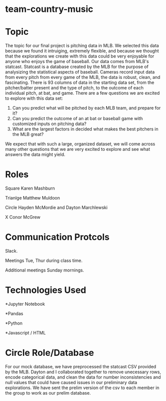 # team-country-music

# Topic
The topic for our final project is pitching data in MLB. We selected this data because we found it intruiging, extremely flexible, and because we thought that the explorations we create with this data could be very enjoyable for anyone who enjoys the game of baseball. Our data comes from MLB's statcast. Statcast is a database created by the MLB for the purpose of analysizing the statistical aspects of baseball. Cameras record input data from every pitch from every game of the MLB, the data is robust, clean, and fascinating. There is 93 columns of data in the starting data set, from the pitcher/batter present and the type of pitch, to the outcome of each individual pitch, at bat, and game. There are a few questions we are excited to explore with this data set:

1. Can you predict what will be pitched by each MLB team, and prepare for it?
2. Can you predict the outcome of an at bat or baseball game with customized inputs on pitching data?
3. What are the largest factors in decided what makes the best pitchers in the MLB great?

We expect that with such a large, organized dataset, we will come across many other questions that we are very excited to explore and see what answers the data might yield. 

# Roles
Square Karen Mashburn

Trianlge Matthew Muldoon

Circle Hayden McMordie and Dayton Marchlewski

X Conor McGrew

# Communication Protcols
Slack.

Meetings Tue, Thur during class time.

Additional meetings Sunday mornings.

# Technologies Used
*Jupyter Notebook

*Pandas

*Python

*Javascript / HTML

# Circle Role/Database
For our mock database, we have preprocessed the statcast CSV provided by the MLB. Dayton and I collaborated together to remove unecessary rows, encode categorical data, and clean the data for number inconsistencies and null values that could have caused issues in our preliminary data explorations. We have sent the prelim version of the csv to each member in the group to work as our prelim database. 